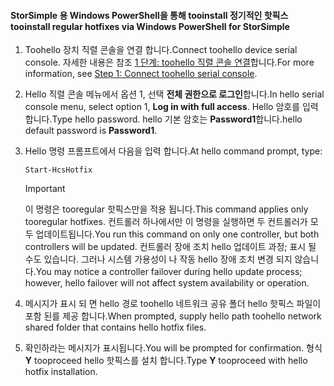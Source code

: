<!--author=SharS last changed: 9/17/15-->

#### <a name="tooinstall-regular-hotfixes-via-windows-powershell-for-storsimple"></a><span data-ttu-id="618ec-101">StorSimple 용 Windows PowerShell을 통해 tooinstall 정기적인 핫픽스</span><span class="sxs-lookup"><span data-stu-id="618ec-101">tooinstall regular hotfixes via Windows PowerShell for StorSimple</span></span>
1. <span data-ttu-id="618ec-102">Toohello 장치 직렬 콘솔을 연결 합니다.</span><span class="sxs-lookup"><span data-stu-id="618ec-102">Connect toohello device serial console.</span></span> <span data-ttu-id="618ec-103">자세한 내용은 참조 [1 단계: toohello 직렬 콘솔 연결](../articles/storsimple/storsimple-update-device.md#step1)합니다.</span><span class="sxs-lookup"><span data-stu-id="618ec-103">For more information, see [Step 1: Connect toohello serial console](../articles/storsimple/storsimple-update-device.md#step1).</span></span>
2. <span data-ttu-id="618ec-104">Hello 직렬 콘솔 메뉴에서 옵션 1, 선택 **전체 권한으로 로그인**합니다.</span><span class="sxs-lookup"><span data-stu-id="618ec-104">In hello serial console menu, select option 1, **Log in with full access**.</span></span> <span data-ttu-id="618ec-105">Hello 암호를 입력 합니다.</span><span class="sxs-lookup"><span data-stu-id="618ec-105">Type hello password.</span></span> <span data-ttu-id="618ec-106">hello 기본 암호는 **Password1**합니다.</span><span class="sxs-lookup"><span data-stu-id="618ec-106">hello default password is **Password1**.</span></span>
3. <span data-ttu-id="618ec-107">Hello 명령 프롬프트에서 다음을 입력 합니다.</span><span class="sxs-lookup"><span data-stu-id="618ec-107">At hello command prompt, type:</span></span>
   
    ```
    Start-HcsHotfix
    ```
   
    > [!IMPORTANT]
    >
    > <span data-ttu-id="618ec-108">이 명령은 tooregular 핫픽스만을 적용 됩니다.</span><span class="sxs-lookup"><span data-stu-id="618ec-108">This command applies only tooregular hotfixes.</span></span> <span data-ttu-id="618ec-109">컨트롤러 하나에서만 이 명령을 실행하면 두 컨트롤러가 모두 업데이트됩니다.</span><span class="sxs-lookup"><span data-stu-id="618ec-109">You run this command on only one controller, but both controllers will be updated.</span></span>
    > <span data-ttu-id="618ec-110">컨트롤러 장애 조치 hello 업데이트 과정; 표시 될 수도 있습니다. 그러나 시스템 가용성이 나 작동 hello 장애 조치 변경 되지 않습니다.</span><span class="sxs-lookup"><span data-stu-id="618ec-110">You may notice a controller failover during hello update process; however, hello failover will not affect system availability or operation.</span></span>

4. <span data-ttu-id="618ec-111">메시지가 표시 되 면 hello 경로 toohello 네트워크 공유 폴더 hello 핫픽스 파일이 포함 된를 제공 합니다.</span><span class="sxs-lookup"><span data-stu-id="618ec-111">When prompted, supply hello path toohello network shared folder that contains hello hotfix files.</span></span>
5. <span data-ttu-id="618ec-112">확인하라는 메시지가 표시됩니다.</span><span class="sxs-lookup"><span data-stu-id="618ec-112">You will be prompted for confirmation.</span></span> <span data-ttu-id="618ec-113">형식 **Y** tooproceed hello 핫픽스를 설치 합니다.</span><span class="sxs-lookup"><span data-stu-id="618ec-113">Type **Y** tooproceed with hello hotfix installation.</span></span>

